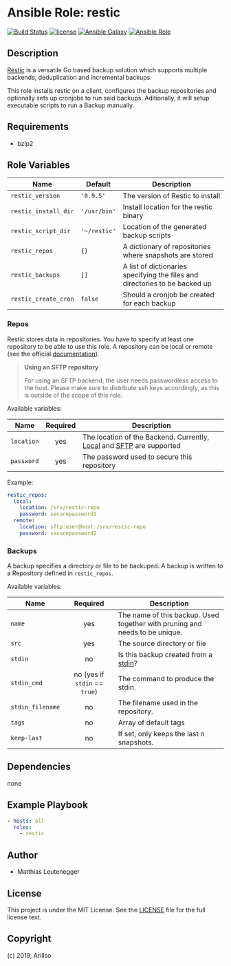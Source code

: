 # Ansible Role: restic

[![Build Status](https://img.shields.io/travis/projectgroup/ansible.projectname.svg?branch=master&style=popout-square)](https://travis-ci.org/projectgroup/ansible.projectname) [![license](https://img.shields.io/github/license/mashape/apistatus.svg?style=popout-square)](https://sbaerlo.ch/licence) [![Ansible Galaxy](https://img.shields.io/badge/ansible--galaxy-projectname-blue.svg?style=popout-square)](https://galaxy.ansible.com/projectgroup/projectname) [![Ansible Role](https://img.shields.io/ansible/role/d/id.svg?style=popout-square)](https://galaxy.ansible.com/projectgroup/projectname)

## Description
[Restic](https://github.com/restic/restic) is a versatile Go based backup
solution which supports multiple backends, deduplication and incremental
backups.

This role installs restic on a client, configures the backup repositories
and optionally sets up cronjobs to run said backups.
Aditionally, it will setup executable scripts to run a Backup manually.
<!-- ## Installation

```bash
ansible-galaxy install restic
``` -->

## Requirements
* bzip2
## Role Variables

| Name                 | Default      | Description                                                                 |
| -------------------- | ------------ | --------------------------------------------------------------------------- |
| `restic_version`     | `'0.9.5'`    | The version of Restic to install                                            |
| `restic_install_dir` | `'/usr/bin'` | Install location for the restic binary                                      |
| `restic_script_dir`  | `'~/restic'` | Location of the generated backup scripts                                    |
| `restic_repos`       | `{}`         | A dictionary of repositories where snapshots are stored                     |
| `restic_backups`     | `[]`         | A list of dictionaries specifying the files and directories to be backed up |
| `restic_create_cron` | `false`      | Should a cronjob be created for each backup                                 |

### Repos
Restic stores data in repositories. You have to specify at least one repository
to be able to use this role. A repository can be local or remote (see the
official [documentation](https://restic.readthedocs.io/en/stable/030_preparing_a_new_repo.html)).

> **Using an SFTP repository**
>
> For using an SFTP backend, the user needs passwordless access to the host.
> Please make sure to distribute ssh keys accordingly, as this is outside of
> the scope of this role.

Available variables:

| Name       | Required | Description                                                                                                                                                                                                                       |
| ---------- |:--------:| --------------------------------------------------------------------------------------------------------------------------------------------------------------------------------------------------------------------------------- |
| `location` |   yes    | The location of the Backend. Currently, [Local](https://restic.readthedocs.io/en/stable/030_preparing_a_new_repo.html#local) and [SFTP](https://restic.readthedocs.io/en/stable/030_preparing_a_new_repo.html#sftp) are supported |
| `password` |   yes    | The password used to secure this repository                                                                                                                                                                                       |

Example:
```yaml
restic_repos:
  local:
    location: /srv/restic-repo
    password: securepassword1
  remote:
    location: sftp:user@host:/srv/restic-repo
    password: securepassword2
```

### Backups
A backup specifies a directory or file to be backuped. A backup is written to a
Repository defined in `restic_repos`.

Available variables:

| Name             |           Required            | Description                                                                                                             |
| ---------------- |:-----------------------------:| ----------------------------------------------------------------------------------------------------------------------- |
| `name`           |              yes              | The name of this backup. Used together with pruning and needs to be unique.                                             |
| `src`            |              yes              | The source directory or file                                                                                            |
| `stdin`          |              no               | Is this backup created from a [stdin](https://restic.readthedocs.io/en/stable/040_backup.html#reading-data-from-stdin)? |
| `stdin_cmd`      | no (yes if `stdin` == `true`) | The command to produce the stdin.                                                                                       |
| `stdin_filename` |              no               | The filename used in the repository.                                                                                    |
| `tags`           |              no               | Array of default tags                                                                                                   |
| `keep-last`      |              no               | If set, only keeps the last n snapshots.                                                                                                                        |

## Dependencies
none
## Example Playbook

```yml
- hosts: all
  roles:
    - restic
```

## Author

- Matthias Leutenegger

## License

This project is under the MIT License. See the [LICENSE](https://sbaerlo.ch/licence) file for the full license text.

## Copyright

(c) 2019, Arillso
